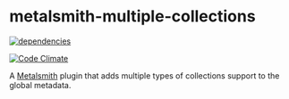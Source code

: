 metalsmith-multiple-collections
===============================
[![dependencies](https://david-dm.org/ubenzer/metalsmith-multiple-collections.png)](https://david-dm.org/ubenzer/metalsmith-multiple-collections)

[![Code Climate](https://codeclimate.com/github/ubenzer/metalsmith-multiple-collections/badges/gpa.svg)](https://codeclimate.com/github/ubenzer/metalsmith-multiple-collections)

A [Metalsmith](https://github.com/segmentio/metalsmith) plugin that adds multiple types of collections support to the global metadata.

